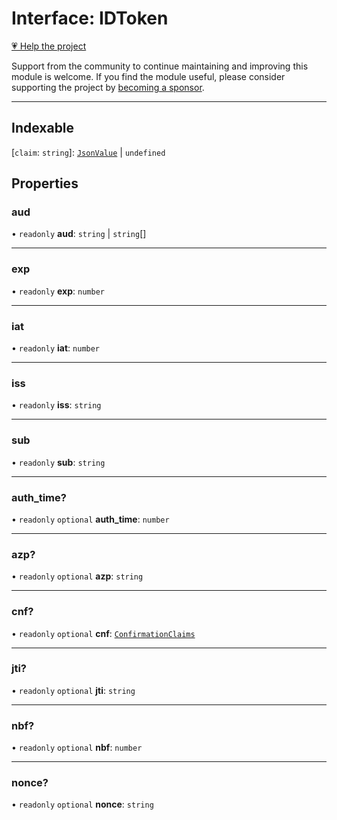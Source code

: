 # Interface: IDToken

[💗 Help the project](https://github.com/sponsors/panva)

Support from the community to continue maintaining and improving this module is welcome. If you find the module useful, please consider supporting the project by [becoming a sponsor](https://github.com/sponsors/panva).

***

## Indexable

\[`claim`: `string`\]: [`JsonValue`](../type-aliases/JsonValue.md) \| `undefined`

## Properties

### aud

• `readonly` **aud**: `string` \| `string`[]

***

### exp

• `readonly` **exp**: `number`

***

### iat

• `readonly` **iat**: `number`

***

### iss

• `readonly` **iss**: `string`

***

### sub

• `readonly` **sub**: `string`

***

### auth\_time?

• `readonly` `optional` **auth\_time**: `number`

***

### azp?

• `readonly` `optional` **azp**: `string`

***

### cnf?

• `readonly` `optional` **cnf**: [`ConfirmationClaims`](ConfirmationClaims.md)

***

### jti?

• `readonly` `optional` **jti**: `string`

***

### nbf?

• `readonly` `optional` **nbf**: `number`

***

### nonce?

• `readonly` `optional` **nonce**: `string`
